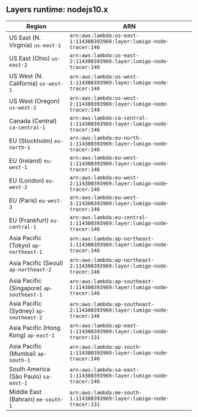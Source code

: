 Layers runtime: nodejs10.x
----
| Region | ARN |
| --- | --- |
|US East (N. Virginia)  `us-east-1`|`arn:aws:lambda:us-east-1:114300393969:layer:lumigo-node-tracer:146`|
|US East (Ohio)  `us-east-2`|`arn:aws:lambda:us-east-2:114300393969:layer:lumigo-node-tracer:146`|
|US West (N. California)  `us-west-1`|`arn:aws:lambda:us-west-1:114300393969:layer:lumigo-node-tracer:146`|
|US West (Oregon)  `us-west-2`|`arn:aws:lambda:us-west-2:114300393969:layer:lumigo-node-tracer:149`|
|Canada (Central)  `ca-central-1`|`arn:aws:lambda:ca-central-1:114300393969:layer:lumigo-node-tracer:146`|
|EU (Stockholm)  `eu-north-1`|`arn:aws:lambda:eu-north-1:114300393969:layer:lumigo-node-tracer:146`|
|EU (Ireland)  `eu-west-1`|`arn:aws:lambda:eu-west-1:114300393969:layer:lumigo-node-tracer:146`|
|EU (London)  `eu-west-2`|`arn:aws:lambda:eu-west-2:114300393969:layer:lumigo-node-tracer:146`|
|EU (Paris)  `eu-west-3`|`arn:aws:lambda:eu-west-3:114300393969:layer:lumigo-node-tracer:146`|
|EU (Frankfurt)  `eu-central-1`|`arn:aws:lambda:eu-central-1:114300393969:layer:lumigo-node-tracer:146`|
|Asia Pacific (Tokyo)  `ap-northeast-1`|`arn:aws:lambda:ap-northeast-1:114300393969:layer:lumigo-node-tracer:146`|
|Asia Pacific (Seoul)  `ap-northeast-2`|`arn:aws:lambda:ap-northeast-2:114300393969:layer:lumigo-node-tracer:146`|
|Asia Pacific (Singapore)  `ap-southeast-1`|`arn:aws:lambda:ap-southeast-1:114300393969:layer:lumigo-node-tracer:146`|
|Asia Pacific (Sydney)  `ap-southeast-2`|`arn:aws:lambda:ap-southeast-2:114300393969:layer:lumigo-node-tracer:146`|
|Asia Pacific (Hong Kong)  `ap-east-1`|`arn:aws:lambda:ap-east-1:114300393969:layer:lumigo-node-tracer:131`|
|Asia Pacific (Mumbai)  `ap-south-1`|`arn:aws:lambda:ap-south-1:114300393969:layer:lumigo-node-tracer:146`|
|South America (São Paulo)  `sa-east-1`|`arn:aws:lambda:sa-east-1:114300393969:layer:lumigo-node-tracer:146`|
|Middle East (Bahrain)  `me-south-1`|`arn:aws:lambda:me-south-1:114300393969:layer:lumigo-node-tracer:131`|
